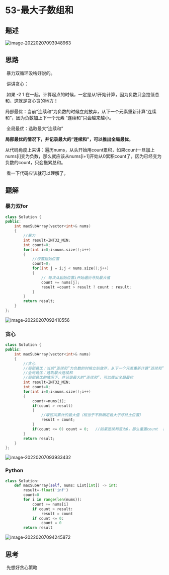 # 53-最大子数组和

## 题述

![image-20220207093948963](https://happygoing.oss-cn-beijing.aliyuncs.com/img/image-20220207093948963.png)

## 思路

​	暴力双循环没啥好说的。

​	讲讲贪心：

​	如果 -2 1 在一起，计算起点的时候，一定是从1开始计算，因为负数只会拉低总和，这就是贪心贪的地方！

​	局部最优：当前“连续和”为负数的时候立刻放弃，从下一个元素重新计算“连续和”，因为负数加上下一个元素 “连续和”只会越来越小。

​	全局最优：选取最大“连续和”

​	**局部最优的情况下，并记录最大的“连续和”，可以推出全局最优**。

​	从代码角度上来讲：遍历nums，从头开始用count累积，如果count一旦加上nums[i]变为负数，那么就应该从nums[i+1]开始从0累积count了，因为已经变为负数的count，只会拖累总和。

​	看一下代码应该就可以理解了。

## 题解

### 暴力双for

```c++
class Solution {
public:
    int maxSubArray(vector<int>& nums) 
    {
        //暴力
        int result=INT32_MIN;
        int count=0;
        for(int i=0;i<nums.size();i++)
        {
            //设置起始位置
            count=0;
            for(int j = i;j < nums.size();j++)
            {
                // 每次从起始位置i开始遍历寻找最大值
                count += nums[j];
                result =count > result ? count : result;
            }
        }
        return result;
    }
};
```

![image-20220207092410556](https://happygoing.oss-cn-beijing.aliyuncs.com/img/image-20220207092410556.png)

### 贪心

```C++
class Solution {
public:
    int maxSubArray(vector<int>& nums) 
    {
        //贪心
        //局部最优：当前“连续和”为负数的时候立刻放弃，从下一个元素重新计算“连续和”，因为负数加上下一个元素 “连续和”只会越来越小。
        //全局最优：选取最大连续和
        //局部最优的情况下，并记录最大的“连续和”，可以推出全局最优
        int result=INT32_MIN;
        int count=0;
        for(int i=0;i<nums.size();i++)
        {
            count+=nums[i];
            if(count > result)
            {
                //取区间累计的最大值（相当于不断确定最大子序终止位置）
                result = count;
            }
            if(count <= 0) count = 0;   //如果连续和变为0，那么重置count  相当于重置最大子序起始位置
        }
        return result;
    }
};
```

![image-20220207093933432](https://happygoing.oss-cn-beijing.aliyuncs.com/img/image-20220207093933432.png)

### Python

```Python
class Solution:
    def maxSubArray(self, nums: List[int]) -> int:
        result=-float('inf')
        count=0
        for i in range(len(nums)):
            count += nums[i]
            if count > result:
                result = count
            if count <= 0:
                count = 0
        return result
```

![image-20220207094245872](https://happygoing.oss-cn-beijing.aliyuncs.com/img/image-20220207094245872.png)

## 思考

​	先想好贪心策略